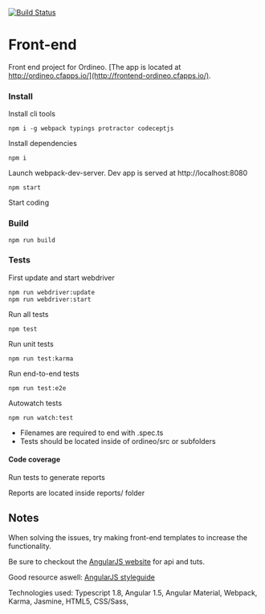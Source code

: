 [![Build Status](https://travis-ci.org/Ordineo/front-end.svg?branch=master)](https://travis-ci.org/Ordineo/front-end)

# Front-end
Front end project for Ordineo.
[The app is located at http://ordineo.cfapps.io/](http://frontend-ordineo.cfapps.io/).

### Install

Install cli tools
```
npm i -g webpack typings protractor codeceptjs
```
  
Install dependencies
```
npm i
```

Launch webpack-dev-server. 
Dev app is served at http://localhost:8080
```
npm start
```

Start coding

### Build

```
npm run build
```

### Tests

First update and start webdriver
```
npm run webdriver:update
npm run webdriver:start
```

Run all tests
```
npm test
```

Run unit tests
```
npm run test:karma
```

Run end-to-end tests
```
npm run test:e2e
```

Autowatch tests
```
npm run watch:test
```

- Filenames are required to end with .spec.ts
- Tests should be located inside of ordineo/src or subfolders

#### Code coverage

Run tests to generate reports

Reports are located inside reports/ folder


## Notes

<p>When solving the issues, try making front-end templates to increase the functionality. </p>
<p>Be sure to checkout the <a href="https://angularjs.org/">AngularJS website</a> for api and tuts. </p>
<p>Good resource aswell: <a href="https://github.com/johnpapa/angular-styleguide"> AngularJS styleguide</a></p>
<p>Technologies used: Typescript 1.8, Angular 1.5, Angular Material, Webpack, Karma, Jasmine, HTML5, CSS/Sass, </p>
